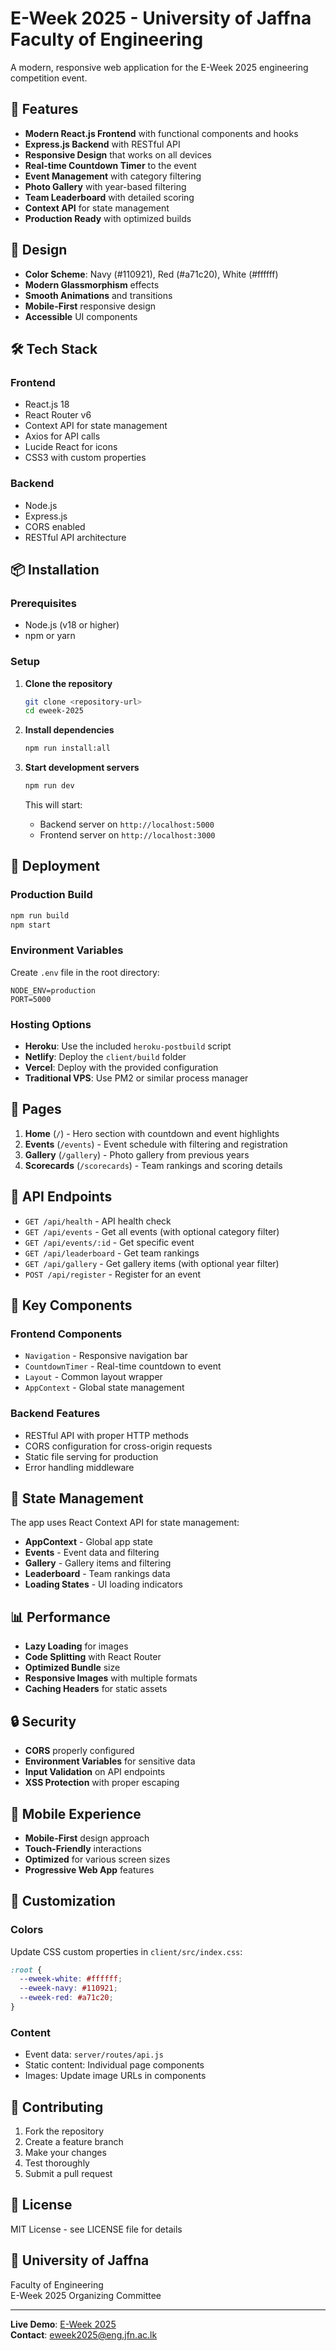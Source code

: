 # E-Week 2025 - University of Jaffna Faculty of Engineering

A modern, responsive web application for the E-Week 2025 engineering competition event.

## 🚀 Features

- **Modern React.js Frontend** with functional components and hooks
- **Express.js Backend** with RESTful API
- **Responsive Design** that works on all devices
- **Real-time Countdown Timer** to the event
- **Event Management** with category filtering
- **Photo Gallery** with year-based filtering
- **Team Leaderboard** with detailed scoring
- **Context API** for state management
- **Production Ready** with optimized builds

## 🎨 Design

- **Color Scheme**: Navy (#110921), Red (#a71c20), White (#ffffff)
- **Modern Glassmorphism** effects
- **Smooth Animations** and transitions
- **Mobile-First** responsive design
- **Accessible** UI components

## 🛠️ Tech Stack

### Frontend

- React.js 18
- React Router v6
- Context API for state management
- Axios for API calls
- Lucide React for icons
- CSS3 with custom properties

### Backend

- Node.js
- Express.js
- CORS enabled
- RESTful API architecture

## 📦 Installation

### Prerequisites

- Node.js (v18 or higher)
- npm or yarn

### Setup

1. **Clone the repository**

   ```bash
   git clone <repository-url>
   cd eweek-2025
   ```

2. **Install dependencies**

   ```bash
   npm run install:all
   ```

3. **Start development servers**

   ```bash
   npm run dev
   ```

   This will start:

   - Backend server on `http://localhost:5000`
   - Frontend server on `http://localhost:3000`

## 🚀 Deployment

### Production Build

```bash
npm run build
npm start
```

### Environment Variables

Create `.env` file in the root directory:

```env
NODE_ENV=production
PORT=5000
```

### Hosting Options

- **Heroku**: Use the included `heroku-postbuild` script
- **Netlify**: Deploy the `client/build` folder
- **Vercel**: Deploy with the provided configuration
- **Traditional VPS**: Use PM2 or similar process manager

## 📱 Pages

1. **Home** (`/`) - Hero section with countdown and event highlights
2. **Events** (`/events`) - Event schedule with filtering and registration
3. **Gallery** (`/gallery`) - Photo gallery from previous years
4. **Scorecards** (`/scorecards`) - Team rankings and scoring details

## 🔧 API Endpoints

- `GET /api/health` - API health check
- `GET /api/events` - Get all events (with optional category filter)
- `GET /api/events/:id` - Get specific event
- `GET /api/leaderboard` - Get team rankings
- `GET /api/gallery` - Get gallery items (with optional year filter)
- `POST /api/register` - Register for an event

## 🎯 Key Components

### Frontend Components

- `Navigation` - Responsive navigation bar
- `CountdownTimer` - Real-time countdown to event
- `Layout` - Common layout wrapper
- `AppContext` - Global state management

### Backend Features

- RESTful API with proper HTTP methods
- CORS configuration for cross-origin requests
- Static file serving for production
- Error handling middleware

## 🔄 State Management

The app uses React Context API for state management:

- **AppContext** - Global app state
- **Events** - Event data and filtering
- **Gallery** - Gallery items and filtering
- **Leaderboard** - Team rankings data
- **Loading States** - UI loading indicators

## 📊 Performance

- **Lazy Loading** for images
- **Code Splitting** with React Router
- **Optimized Bundle** size
- **Responsive Images** with multiple formats
- **Caching Headers** for static assets

## 🔒 Security

- **CORS** properly configured
- **Environment Variables** for sensitive data
- **Input Validation** on API endpoints
- **XSS Protection** with proper escaping

## 📱 Mobile Experience

- **Mobile-First** design approach
- **Touch-Friendly** interactions
- **Optimized** for various screen sizes
- **Progressive Web App** features

## 🎨 Customization

### Colors

Update CSS custom properties in `client/src/index.css`:

```css
:root {
  --eweek-white: #ffffff;
  --eweek-navy: #110921;
  --eweek-red: #a71c20;
}
```

### Content

- Event data: `server/routes/api.js`
- Static content: Individual page components
- Images: Update image URLs in components

## 🤝 Contributing

1. Fork the repository
2. Create a feature branch
3. Make your changes
4. Test thoroughly
5. Submit a pull request

## 📄 License

MIT License - see LICENSE file for details

## 🏫 University of Jaffna

Faculty of Engineering  
E-Week 2025 Organizing Committee

---

**Live Demo**: [E-Week 2025](https://eweek2025.uoj.ac.lk)  
**Contact**: eweek2025@eng.jfn.ac.lk
